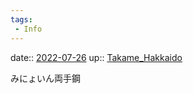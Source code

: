```yaml
---
tags:
 - Info
---
```


date:: [2022-07-26](Daily_Note/2022-07-26.md)
up:: [Takame_Hakkaido](../Bar/Novel/Nacaria/Takame_Hakkaido.md)

みにょいん両手鋼